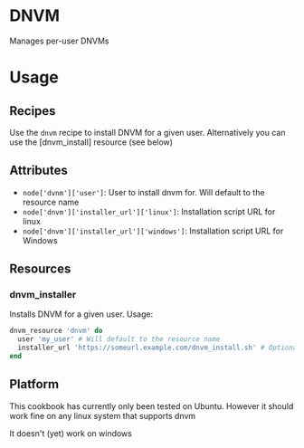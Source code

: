 # DNVM
Manages per-user DNVMs

# Usage
## Recipes
Use the `dnvm` recipe to install DNVM for a given user.
Alternatively you can use the [dnvm_install] resource (see below)

## Attributes
 * `node['dvnm']['user']`: User to install dnvm for. Will default to the resource name
 * `node['dnvm']['installer_url']['linux']`: Installation script URL for linux
 * `node['dnvm']['installer_url']['windows']`: Installation script URL for Windows

## Resources
### dnvm_installer
Installs DNVM for a given user. Usage:
```ruby
dnvm_resource 'dnvm' do
  user 'my_user' # Will default to the resource name
  installer_url 'https://someurl.example.com/dnvm_install.sh' # Optional
end
```

## Platform
This cookbook has currently only been tested on Ubuntu.
However it should work fine on any linux system that supports dnvm

It doesn't (yet) work on windows
